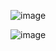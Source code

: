 ![image](https://github.com/titanite07/TODO-List-App/assets/124230249/c93b316e-be89-447b-83da-e5cb0e389ec7)

![image](https://github.com/titanite07/TODO-List-App/assets/124230249/079fb33d-db69-4af9-ae3f-2cb99828c0f7)
